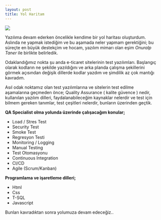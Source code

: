 ```yaml
---
layout: post
title: Yol Haritam
---
```

<a target="_blank" href="https://imageshack.com/i/pn6MWMz2j"><img src="http://imagizer.imageshack.us/v2/320x240q90/923/6MWMz2.jpg" border="0"></a>


Yazılıma devam ederken öncelikle kendime bir yol haritası oluşturdum.
Aslında ne yapmak istediğim ve bu aşamada neler yapmam gerektiğini; bu süreçte en büyük destekçim ve hocam, yazılım mimarı olan eşim *Onuralp Taner* ile birlikte belirledik. 


Odaklandığımız nokta şu anda e-ticaret sitelerinin test yazılımları. Başlangıç olarak kodların ne şekilde yazıldığını ve arka planda çalışma şekillerini görmek açısından değişik dillerde kodlar yazdım ve şimdilik az çok mantığı kavradım. 


Asıl odak noktamız olan test yazılımlarına ve sitelerin test edilme aşamalarına geçmeden önce; Quality Assurance ( kalite güvence ) nedir, kullanılan yazılım dilleri, faydalanabileceğim kaynaklar nelerdir ve test için bilmem gereken tanımlar, test çeşitleri nelerdir, bunların üzerinden geçtik.



**QA Specialist olma yolunda üzerinde çalışacağım konular;**

* Load / Stres Test
* Security Test
* Smoke Test
* Regresyon Testi
* Monitoring / Logging
* Manual Testing
* Test Otomasyonu
* Continuous Integration
* CI/CD 
* Agile (Scrum/Kanban)

**Programlama ve işaretleme dilleri;**

* Html
* Css
* T-SQL
* Javascript

Bunları kavradıktan sonra yolumuza devam edeceğiz..


